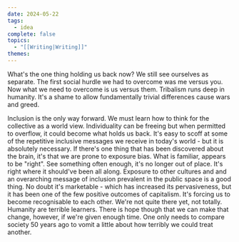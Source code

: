 ```yaml
---
date: 2024-05-22
tags:
  - idea
complete: false
topics:
  - "[[Writing|Writing]]"
themes: 
---
```

What's the one thing holding us back now? We still see ourselves as separate. The first social hurdle we had to overcome was me versus you. Now what we need to overcome is us versus them. Tribalism runs deep in humanity. It's a shame to allow fundamentally trivial differences cause wars and greed. 

Inclusion is the only way forward. We must learn how to think for the collective as a world view. Individuality can be freeing but when permitted to overflow, it could become what holds us back. It's easy to scoff at some of the repetitive inclusive messages we receive in today's world - but it is absolutely necessary. If there's one thing that has been discovered about the brain, it's that we are prone to exposure bias. What is familiar, appears to be "right". See something often enough, it's no longer out of place. It's right where it should've been all along. Exposure to other cultures and and an overarching message of inclusion prevalent in the public space is a good thing. No doubt it's marketable -  which has increased its pervasiveness, but it has been one of the few positive outcomes of capitalism. It's forcing us to become recognisable to each other. We're not quite there yet, not totally. Humanity are terrible learners. There is hope though that we can make that change, however, if we're given enough time. One only needs to compare society 50 years ago to vomit a little about how terribly we could treat another. 

